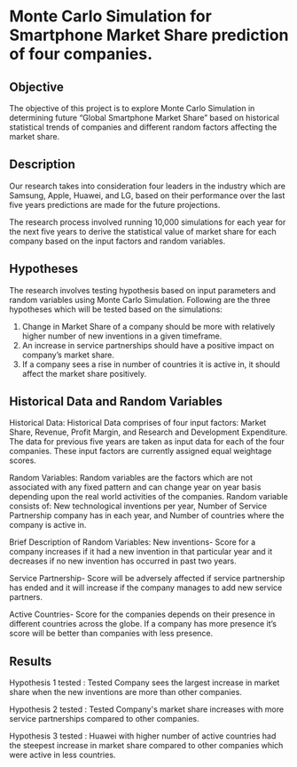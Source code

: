 # Monte Carlo Simulation for Smartphone Market Share prediction of four companies.

## Objective
The objective of this project is to explore Monte Carlo Simulation in determining future “Global Smartphone Market Share” based on historical statistical trends of companies and different random factors affecting the market share.

## Description
Our research takes into consideration four leaders in the industry which are Samsung, Apple, Huawei, and LG, based on their performance over the last five years predictions are made for the future projections.

The research process involved running 10,000 simulations for each year for the next five years to derive the statistical value of market share for each company based on the input factors and random variables.

## Hypotheses
The research involves testing hypothesis based on input parameters and random variables using Monte Carlo Simulation. Following are the three hypotheses which will be tested based on the simulations:

1. Change in Market Share of a company should be more with relatively higher number of new inventions in a given timeframe.
2. An increase in service partnerships should have a positive impact on company’s market share.
3. If a company sees a rise in number of countries it is active in, it should affect the market share positively. 

## Historical Data and Random Variables
Historical Data: 
Historical Data comprises of four input factors: Market Share, Revenue, Profit Margin, and Research and Development Expenditure. The data for previous five years are taken as input data for each of the four companies. These input factors are currently assigned equal weightage scores.

Random Variables:
Random variables are the factors which are not associated with any fixed pattern and can change year on year basis depending upon the real world activities of the companies. Random variable consists of:  New technological inventions per year, Number of Service Partnership company has in each year, and Number of countries where the company is active in. 

Brief Description of Random Variables:
New inventions- Score for a company increases if it had a new invention in that particular year and it decreases if no new invention has occurred in past two years.

Service Partnership- Score will be adversely affected if service partnership has ended and it will increase if the company manages to add new service partners.

Active Countries- Score for the companies depends on their presence in different countries across the globe. If a company has more presence it’s score will be better than companies with less presence. 

## Results

Hypothesis 1 tested : Tested Company sees the largest increase in market share when the new inventions are more than other companies.

Hypothesis 2 tested : Tested Company's market share increases with more service partnerships compared to other companies.

Hypothesis 3 tested : Huawei with higher number of active countries had the steepest increase in market share compared to other companies which were active in less countries.
